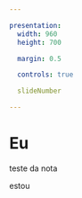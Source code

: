 ```yaml
---

presentation:
  width: 960
  height: 700

  margin: 0.5

  controls: true

  slideNumber

---
```


<!-- slide  -->
# Eu
<!-- slide  -->
teste da nota
<!-- slide vertical=true -->
estou
